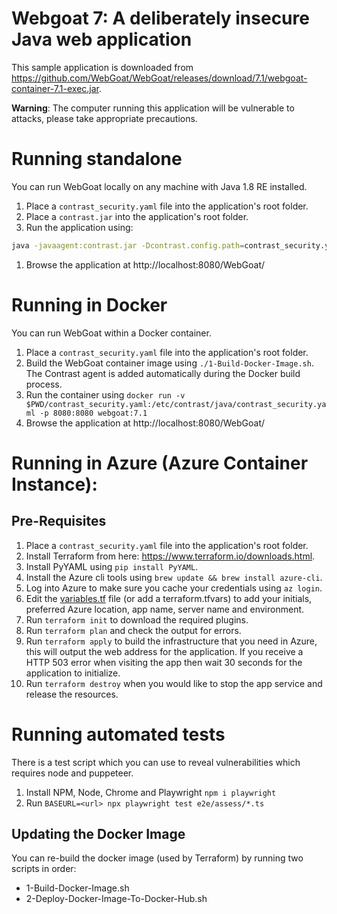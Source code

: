 # Webgoat 7: A deliberately insecure Java web application

This sample application is downloaded from https://github.com/WebGoat/WebGoat/releases/download/7.1/webgoat-container-7.1-exec.jar.

**Warning**: The computer running this application will be vulnerable to attacks, please take appropriate precautions.

# Running standalone

You can run WebGoat locally on any machine with Java 1.8 RE installed.

1. Place a `contrast_security.yaml` file into the application's root folder.
1. Place a `contrast.jar` into the application's root folder.
1. Run the application using: 
```sh
java -javaagent:contrast.jar -Dcontrast.config.path=contrast_security.yaml -jar webgoat-container-7.1-exec.jar [--server.port=8080] [--server.address=localhost] 
```
1. Browse the application at http://localhost:8080/WebGoat/

# Running in Docker

You can run WebGoat within a Docker container. 

1. Place a `contrast_security.yaml` file into the application's root folder.
1. Build the WebGoat container image using `./1-Build-Docker-Image.sh`. The Contrast agent is added automatically during the Docker build process.
1. Run the container using `docker run -v $PWD/contrast_security.yaml:/etc/contrast/java/contrast_security.yaml -p 8080:8080 webgoat:7.1`
1. Browse the application at http://localhost:8080/WebGoat/

# Running in Azure (Azure Container Instance):

## Pre-Requisites

1. Place a `contrast_security.yaml` file into the application's root folder.
1. Install Terraform from here: https://www.terraform.io/downloads.html.
1. Install PyYAML using `pip install PyYAML`.
1. Install the Azure cli tools using `brew update && brew install azure-cli`.
1. Log into Azure to make sure you cache your credentials using `az login`.
1. Edit the [variables.tf](variables.tf) file (or add a terraform.tfvars) to add your initials, preferred Azure location, app name, server name and environment.
1. Run `terraform init` to download the required plugins.
1. Run `terraform plan` and check the output for errors.
1. Run `terraform apply` to build the infrastructure that you need in Azure, this will output the web address for the application. If you receive a HTTP 503 error when visiting the app then wait 30 seconds for the application to initialize.
1. Run `terraform destroy` when you would like to stop the app service and release the resources.

# Running automated tests

There is a test script which you can use to reveal vulnerabilities which requires node and puppeteer.

1. Install NPM, Node, Chrome and Playwright `npm i playwright`
1. Run `BASEURL=<url> npx playwright test e2e/assess/*.ts`

## Updating the Docker Image

You can re-build the docker image (used by Terraform) by running two scripts in order:

* 1-Build-Docker-Image.sh
* 2-Deploy-Docker-Image-To-Docker-Hub.sh
